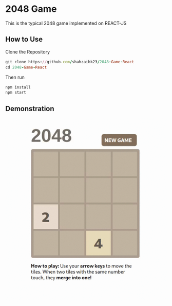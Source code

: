# 2048 Game

This is the typical 2048 game implemented on REACT-JS

## How to Use

Clone the Repository

```ruby
git clone https://github.com/shahzaibk23/2048-Game-React
cd 2048-Game-React
```

Then run 

```ruby
npm install
npm start
```

## Demonstration

<img src="images/2048.gif">